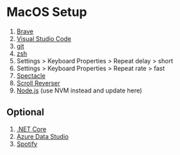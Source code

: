 # MacOS Setup

1. [Brave](../../app/brave/brave.md)
2. [Visual Studio Code](../../app/visual-studio-code/visual-studio-code.md)
3. [git](https://git-scm.com/downloads)
4. [zsh](../app/../../app/zsh/zsh.md)
5. Settings > Keyboard Properties > Repeat delay > short
6. Settings > Keyboard Properties > Repeat rate > fast
7. [Spectacle](https://www.spectacleapp.com/)
8. [Scroll Reverser](https://pilotmoon.com/scrollreverser/)
9. [Node.js](https://nodejs.org/en/) (use NVM instead and update here)

## Optional

1. [.NET Core](https://dotnet.microsoft.com/download)
2. [Azure Data Studio](https://docs.microsoft.com/en-us/sql/azure-data-studio/download-azure-data-studio)
3. [Spotify](https://www.spotify.com/au/download/)
